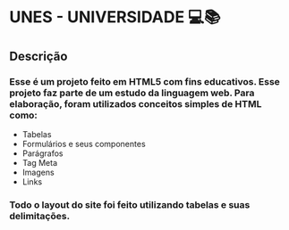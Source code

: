 # UNES - UNIVERSIDADE 💻📚

## Descrição

### Esse é um projeto feito em HTML5 com fins educativos. Esse projeto faz parte de um estudo da linguagem web. Para elaboração, foram utilizados conceitos simples de HTML como:

- Tabelas
- Formulários e seus componentes
- Parágrafos
- Tag Meta
- Imagens
- Links

### Todo o layout do site foi feito utilizando tabelas e suas delimitações.



